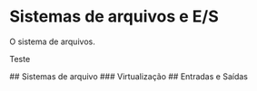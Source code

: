 # Sistemas de arquivos e E/S
<p>	O sistema de arquivos.</p>
<p>Teste</p>
## Sistemas de arquivo
### Virtualização
## Entradas e Saídas 
